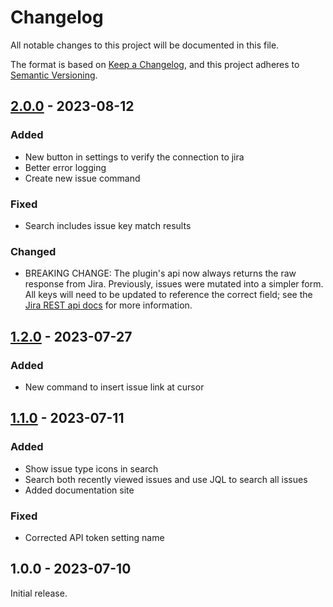 <!-- markdownlint-disable MD024 -->
# Changelog

All notable changes to this project will be documented in this file.

The format is based on [Keep a Changelog](https://keepachangelog.com/en/1.0.0/),
and this project adheres to [Semantic Versioning](https://semver.org/spec/v2.0.0.html).

<!--
## [0.0.0] - YYYY-MM-DD

### Added

### Fixed

### Changed

### Removed
-->

<!-- ## Unreleased -->
## [2.0.0] - 2023-08-12

### Added

- New button in settings to verify the connection to jira
- Better error logging
- Create new issue command

### Fixed

- Search includes issue key match results

### Changed

- BREAKING CHANGE: The plugin's api now always returns the raw response from Jira. Previously, issues were mutated into a simpler form. All keys will need to be updated to reference the correct field; see the [Jira REST api docs](https://developer.atlassian.com/cloud/jira/platform/rest/v3/api-group-issues/#api-rest-api-3-issue-issueidorkey-get) for more information.

## [1.2.0] - 2023-07-27

### Added

- New command to insert issue link at cursor

## [1.1.0] - 2023-07-11

### Added

- Show issue type icons in search
- Search both recently viewed issues and use JQL to search all issues
- Added documentation site

### Fixed

- Corrected API token setting name

## 1.0.0 - 2023-07-10

Initial release.

[2.0.0]: https://github.com/OfficerHalf/obsidian-jira-cloud/compare/1.2.0...2.0.0
[1.2.0]: https://github.com/OfficerHalf/obsidian-jira-cloud/compare/1.1.0...1.2.0
[1.1.0]: https://github.com/OfficerHalf/obsidian-jira-cloud/compare/1.0.0...1.1.0
